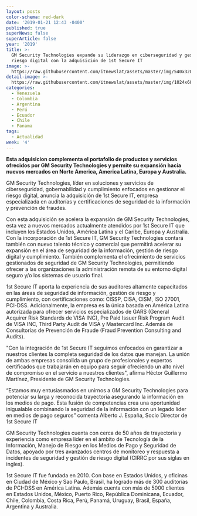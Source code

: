 ```yaml
---
layout: posts
color-schema: red-dark
date: '2019-01-21 12:43 -0400'
published: true
superNews: false
superArticle: false
year: '2019'
title: >-
  GM Security Technologies expande su liderazgo en ciberseguridad y gestión de
  riesgo digital con la adquisición de 1st Secure IT
image: >-
  https://raw.githubusercontent.com/itnewslat/assets/master/img/540x320/Hector-Guillermo-p.jpg
detail-image: >-
  https://raw.githubusercontent.com/itnewslat/assets/master/img/1024x680/Hector-Guillermo-g.jpg
categories:
  - Venezuela
  - Colombia
  - Argentina
  - Perú
  - Ecuador
  - Chile
  - Panama
tags:
  - Actualidad
week: '4'
---
```

**Esta adquisicion complementa el portafolio de productos y servicios ofrecidos por GM Security Technologies y permite su expansión hacia nuevos mercados en Norte America, America Latina, Europa y Australia.**

GM Security Technologies, líder en soluciones y servicios de ciberseguridad, gobernabilidad y cumplimiento enfocados en gestionar el riesgo digital, anuncia la adquisición de 1st Secure IT, empresa especializada en auditorías y certificaciones de seguridad de la información y prevención de fraudes. 

Con esta adquisición se acelera la expansión de GM Security Technologies, esta vez a nuevos mercados actualmente atendidos por 1st Secure IT que incluyen los Estados Unidos, América Latina y el Caribe, Europa y Australia.  Con la incorporación de 1st Secure IT, GM Security Technologies contará también con nuevo talento técnico y comercial que permitirá acelerar su expansión en el área de seguridad de la información, gestión de riesgo digital y cumplimiento. También complementa el ofrecimiento de servicios gestionados de seguridad de GM Security Technologies, permitiendo ofrecer a las organizaciones la administración remota de su entorno digital seguro y/o los sistemas de usuario final.
 
1st Secure IT  aporta la experiencia de sus auditores altamente capacitados en las áreas de seguridad de información, gestión de riesgo y cumplimiento, con certificaciones como: CISSP, CISA, CISM, ISO 27001, PCI-DSS. Adicionalmente, la empresa es la única basada en América Latina autorizada para ofrecer servicios especializados de GARS (General Acquirer Risk Standards de VISA INC), Pre Paid Issuer Risk Program Audit de VISA INC, Third Party Audit de VISA y Mastercard Inc. Además de Consultorías de Prevención de Fraude (Fraud Prevention Consulting and Audits).

"Con la integración de 1st Secure IT seguimos enfocados en garantizar a nuestros clientes la completa seguridad de los datos que manejan. La unión de ambas empresas consolida un grupo de profesionales y expertos certificados que trabajarán en equipo para seguir ofreciendo un alto nivel de compromiso en el servicio a nuestros clientes", afirma Héctor Guillermo Martínez, Presidente de GM Security Technologies.

“Estamos muy entusiasmados en unirnos a GM Security Technologies para potenciar su larga y reconocida trayectoria asegurando la información en los medios de pago. Esta fusión de competencias crea una oportunidad inigualable combinando la seguridad de la información con un legado líder en medios de pago seguros” comenta Alberto J. España, Socio Director de 1st Secure IT

GM Security Technologies cuenta con  cerca de 50 años de trayectoria y experiencia como empresa lider en el ámbito de Tecnología de la Información, Manejo de Riesgo en los Medios de Pago y Seguridad de Datos,  apoyado por tres avanzados centros de monitoreo y respuesta a incidentes de seguridad y gestión de riesgo digital (CIRRC por sus siglas en ingles). 

1st Secure IT  fue fundada en 2010. Con base en Estados Unidos, y oficinas en Ciudad de México y Sao Paulo, Brasil, ha logrado más de 300 auditorías de PCI-DSS en América Latina. Además cuenta con más de 5000 clientes en Estados Unidos, México, Puerto Rico, República Dominicana, Ecuador, Chile, Colombia, Costa Rica, Perú, Panamá, Uruguay, Brasil, España,  Argentina y Australia.